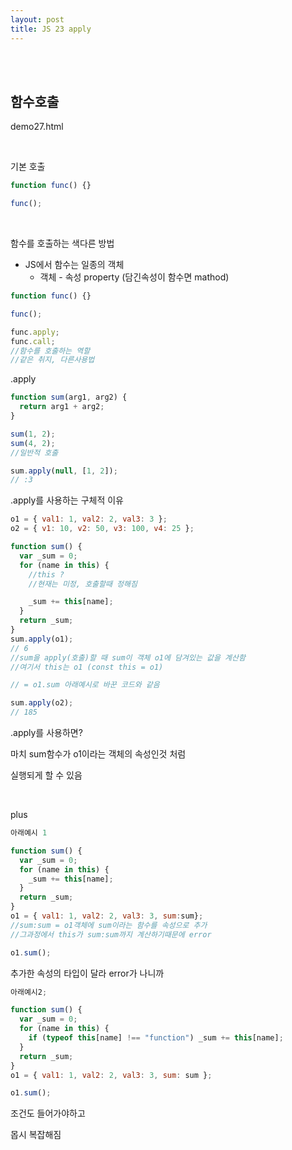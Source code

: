 ```yaml
---
layout: post
title: JS 23 apply
---
```


<br><br>

## 함수호출

demo27.html

<br>

기본 호출

```javascript
function func() {}

func();
```

<br>

함수를 호출하는 색다른 방법

- JS에서 함수는 일종의 객체
  - 객체 - 속성 property (담긴속성이 함수면 mathod)

```javascript
function func() {}

func();

func.apply;
func.call;
//함수를 호출하는 역할
//같은 취지, 다른사용법
```

.apply

```javascript
function sum(arg1, arg2) {
  return arg1 + arg2;
}

sum(1, 2);
sum(4, 2);
//일반적 호출

sum.apply(null, [1, 2]);
// :3
```

.apply를 사용하는 구체적 이유

```javascript
o1 = { val1: 1, val2: 2, val3: 3 };
o2 = { v1: 10, v2: 50, v3: 100, v4: 25 };

function sum() {
  var _sum = 0;
  for (name in this) {
    //this ?
    //현재는 미정, 호출할때 정해짐

    _sum += this[name];
  }
  return _sum;
}
sum.apply(o1);
// 6
//sum을 apply(호출)할 때 sum이 객체 o1에 담겨있는 값을 계산함
//여기서 this는 o1 (const this = o1)

// = o1.sum 아래예시로 바꾼 코드와 같음

sum.apply(o2);
// 185
```

.apply를 사용하면?

마치 sum함수가 o1이라는 객체의 속성인것 처럼

실행되게 할 수 있음

<br>

plus

```javascript
아래예시 1

function sum() {
  var _sum = 0;
  for (name in this) {
    _sum += this[name];
  }
  return _sum;
}
o1 = { val1: 1, val2: 2, val3: 3, sum:sum};
//sum:sum = o1객체에 sum이라는 함수를 속성으로 추가
//그과정에서 this가 sum:sum까지 계산하기때문에 error

o1.sum();
```

추가한 속성의 타입이 달라 error가 나니까

```javascript
아래예시2;

function sum() {
  var _sum = 0;
  for (name in this) {
    if (typeof this[name] !== "function") _sum += this[name];
  }
  return _sum;
}
o1 = { val1: 1, val2: 2, val3: 3, sum: sum };

o1.sum();
```

조건도 들어가야하고

몹시 복잡해짐

